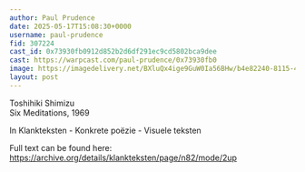 ```yaml
---
author: Paul Prudence
date: 2025-05-17T15:08:30+0000
username: paul-prudence
fid: 307224
cast_id: 0x73930fb0912d852b2d6df291ec9cd5802bca9dee
cast: https://warpcast.com/paul-prudence/0x73930fb0
image: https://imagedelivery.net/BXluQx4ige9GuW0Ia56BHw/b4e82240-8115-4e8c-59c2-63ca1d411c00/original
layout: post
---
```

Toshihiki Shimizu  
Six Meditations, 1969  
  
In Klankteksten - Konkrete poëzie - Visuele teksten  
  
Full text can be found here:  
https://archive.org/details/klankteksten/page/n82/mode/2up  

<img src='https://imagedelivery.net/BXluQx4ige9GuW0Ia56BHw/b4e82240-8115-4e8c-59c2-63ca1d411c00/original' alt='' referrerpolicy='no-referrer'/>
